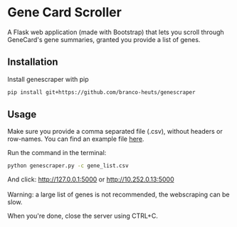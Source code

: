 # Gene Card Scroller
A Flask web application (made with Bootstrap) that lets you scroll through GeneCard's gene summaries, granted you provide a list of genes.


## Installation
Install genescraper with pip
```bash
pip install git+https://github.com/branco-heuts/genescraper
```
## Usage
Make sure you provide a comma separated file (.csv), without headers or row-names. You can find an example file [here](https://github.com/branco-heuts/genescraper/blob/master/gene_list.csv).

Run the command in the terminal:
```bash 
python genescraper.py -c gene_list.csv
```


And click: http://127.0.0.1:5000 or http://10.252.0.13:5000
<br></br>
Warning: a large list of genes is not recommended, the webscraping can be slow.

When you're done, close the server using CTRL+C.
